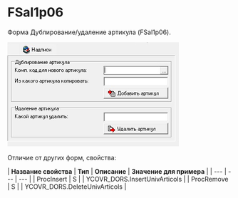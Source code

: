 # FSal1p06

 Форма Дублирование/удаление артикула \(FSal1p06\).

![](../../../.gitbook/assets/fsal1p06.jpg)

 Отличие от других форм, свойства: 

| **Название свойства** | **Тип** | **Описание** | **Значение для примера** |
| --- | --- | --- |
| ProcInsert | S |  | YCOVR\_DORS.InsertUnivArticols |
| ProcRemove | S |  | YCOVR\_DORS.DeleteUnivArticols |

